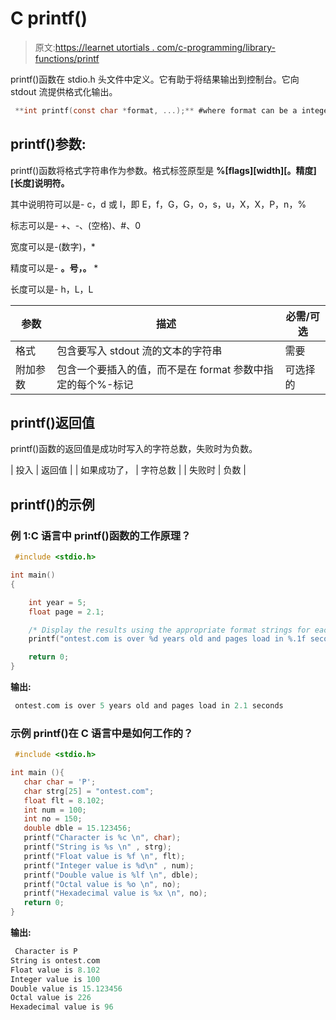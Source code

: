 # C printf()

> 原文:[https://learnet utortials . com/c-programming/library-functions/printf](https://learnetutorials.com/c-programming/library-functions/printf)

printf()函数在 stdio.h 头文件中定义。它有助于将结果输出到控制台。它向 stdout 流提供格式化输出。

```c
 **int printf(const char *format, ...);** #where format can be a integer, character, string, float 

```

## printf()参数:

printf()函数将格式字符串作为参数。格式标签原型是 **%[flags][width][。精度][长度]说明符。**

其中说明符可以是- c，d 或 I，即 E，f，G，G，o，s，u，X，X，P，n，%

标志可以是- +、-、(空格)、#、0

宽度可以是-(数字)，*

精度可以是- **。**号，**。** *

长度可以是- h，L，L

| 参数 | 描述 | 必需/可选 |
| --- | --- | --- |
| 格式 | 包含要写入 stdout 流的文本的字符串 | 需要 |
| 附加参数 | 包含一个要插入的值，而不是在 format 参数中指定的每个%-标记 | 可选择的 |

## printf()返回值

printf()函数的返回值是成功时写入的字符总数，失败时为负数。

| 投入 | 返回值 |
| 如果成功了， | 字符总数 |
| 失败时 | 负数 |

## printf()的示例

### 例 1:C 语言中 printf()函数的工作原理？

```c
 #include <stdio.h>

int main()
{

    int year = 5;
    float page = 2.1;

    /* Display the results using the appropriate format strings for each variable */
    printf("ontest.com is over %d years old and pages load in %.1f seconds.\n", year, page);

    return 0;
} 

```

**输出:**

```c
 ontest.com is over 5 years old and pages load in 2.1 seconds 
```

### 示例 printf()在 C 语言中是如何工作的？

```c
 #include <stdio.h>

int main (){
   char char = 'P';
   char strg[25] = "ontest.com";
   float flt = 8.102;
   int num = 100;
   int no = 150;
   double dble = 15.123456;
   printf("Character is %c \n", char);
   printf("String is %s \n" , strg);
   printf("Float value is %f \n", flt);
   printf("Integer value is %d\n" , num);
   printf("Double value is %lf \n", dble);
   printf("Octal value is %o \n", no);
   printf("Hexadecimal value is %x \n", no);
   return 0;
} 

```

**输出:**

```c
 Character is P
String is ontest.com
Float value is 8.102
Integer value is 100
Double value is 15.123456
Octal value is 226
Hexadecimal value is 96 
```